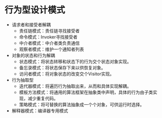 # 行为型设计模式
+ 请求者和接受者解耦
    + 责任链模式：责任链寻找接受者
    + 命令模式：Invoker寻找接受者
    + 中介者模式：中介者类负责通信
    + 观察者模式：维护一个通知者列表
+ 对象的状态和行为解耦
    + 状态模式：将状态转移和状态下的行为交个状态对象实现。
    + 备忘录模式：将状态保存下来以供恢复对象。
    + 访问者模式：将对象状态的改变交个Visitor实现。 
+ 行为抽取型
    + 迭代器模式：将遍历行为抽取出来，从而和具体实现解耦。
    + 模板方法模式：将通用的算法框架在抽象类中声明，具体的行为由子类实现，减少重复代码。
    + 策略模式：将可替换的算法抽象成一个个对象，可供运行时选择。
+ 解释器模式：编译器专用模式
